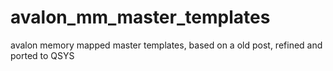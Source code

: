 avalon_mm_master_templates
==========================

avalon memory mapped master templates, based on a old post, refined and ported to QSYS
